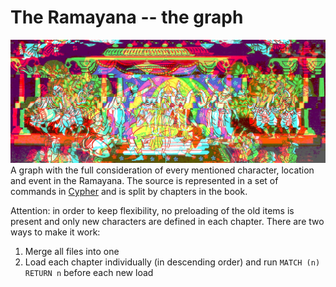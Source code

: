 # The Ramayana -- the graph

![](media/MOSHED-2020-9-14-15-5-41.jpg)
A graph with the full consideration of every mentioned character, location and event in the Ramayana. The source is represented in a set of commands in [Cypher](https://www.opencypher.org/) and is split by chapters in the book.

Attention: in order to keep flexibility, no preloading of the old items is present and only new characters are defined in each chapter. There are two ways to make it work:

1. Merge all files into one
2. Load each chapter individually (in descending order) and run `MATCH (n) RETURN n` before each new load
